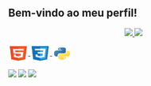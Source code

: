 ## Bem-vindo ao meu perfil!
<div align="center">
  <a href="https://github.com/nateee02">
  <img height="140em" src="https://github-readme-stats.vercel.app/api?username=nateee02&show_icons=true&theme=dracula&include_all_commits=true&count_private=true"/_>
  <img height="140em" src="https://github-readme-stats.vercel.app/api/top-langs/?username=nateee02&layout=compact&langs_count=7&theme=dracula"/_>
</div>

 <div style="display: inline_block"><br>
   <img align= "center" alt="nateee HTML" height="30" width="40" src="https://raw.githubusercontent.com/devicons/devicon/master/icons/html5/html5-original.svg">
   <img align= "center" alt="nateee CSS" height="30" width="40" src="https://raw.githubusercontent.com/devicons/devicon/master/icons/css3/css3-original.svg">
   <img align="center" alt="nateee Python" height="30" width="40" src="https://raw.githubusercontent.com/devicons/devicon/master/icons/python/python-original.svg">
 </div> <br>
<div> 
  <a href="https://instagram.com/nateee_02" target="_blank"><img src="https://img.shields.io/badge/-Instagram-%23E4405F?style=for-the-badge&logo=instagram&logoColor=white" target="_blank"></a> 
  <a href = "nathchesim02@gmail.com"><img src="https://img.shields.io/badge/Gmail-D14836?style=for-the-badge&logo=gmail&logoColor=white" target="_blank"></a>
  <a href="//www.linkedin.com/in/nathalia-chesim-019b581b4" target="_blank"><img src="https://img.shields.io/badge/-LinkedIn-%230077B5?style=for-the-badge&logo=linkedin&logoColor=white" target="_blank"></a> 
</div>

